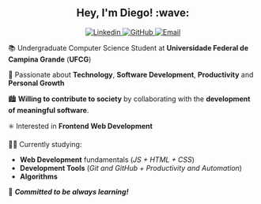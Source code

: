 <h2 align="center">
    Hey, I'm Diego! :wave:
</h2>

<p align="center">
    <a href="http://linkedin.com/in/diego-aquino">
        <img
            alt="Linkedin"
            src="https://img.shields.io/static/v1?label=&message=diego-aquino&color=2867B2&style=plastic-square&logo=linkedin"
        >
    </a>
    <a href="https://github.com/diego-aquino">
        <img
            alt="GitHub"
            src="https://img.shields.io/static/v1?label=&message=diego-aquino&color=24292e&style=plastic-square&logo=github"
        >
    </a>
    <a href="mailto:diegocruzdeaquino@gmail.com">
        <img alt="Email" src="https://img.shields.io/badge/-diegocruzdeaquino@gmail.com-d14836?style=plastic-square&logo=gmail&logoColor=white">
    </a>
</p>

:books: Undergraduate Computer Science Student at **Universidade Federal de Campina Grande** (**UFCG**)

:orange_heart: Passionate about **Technology**, **Software Development**, **Productivity** and **Personal Growth**

:cityscape: **Willing to contribute to society** by collaborating with the **development of meaningful software**.

:eight_spoked_asterisk: Interested in **Frontend Web Development**

:man_technologist: Currently studying:
- **Web Development** fundamentals (*JS + HTML + CSS*)
- **Development Tools** (*Git and GitHub + Productivity and Automation*)
- **Algorithms**

:rocket: ***Committed to be always learning!***
